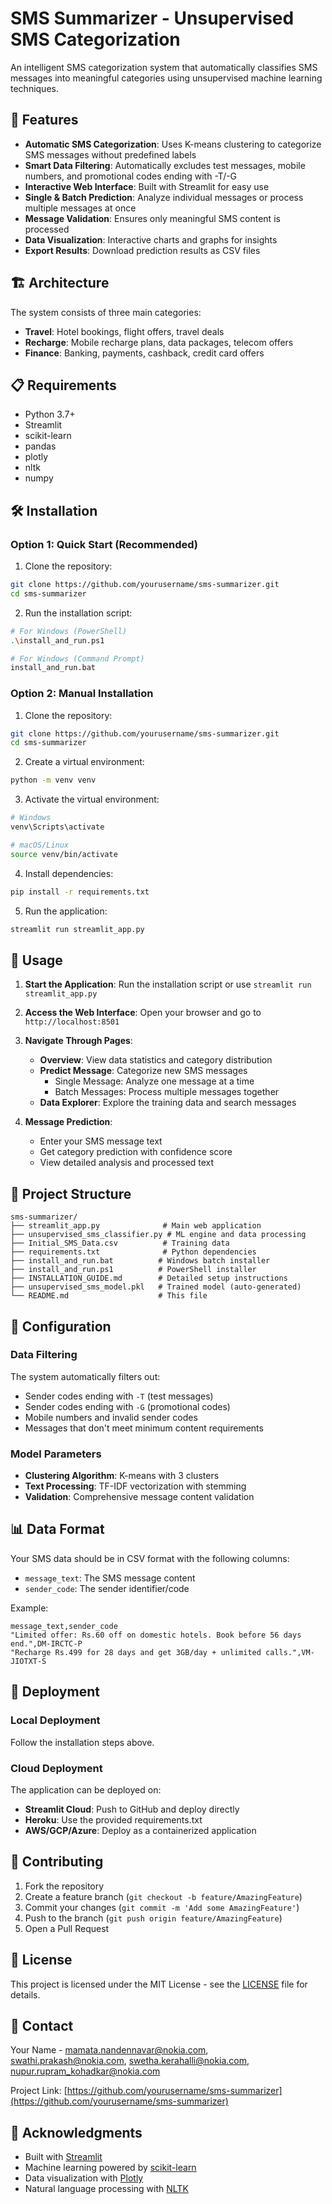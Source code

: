 # SMS Summarizer - Unsupervised SMS Categorization

An intelligent SMS categorization system that automatically classifies SMS messages into meaningful categories using unsupervised machine learning techniques.

## 🚀 Features

- **Automatic SMS Categorization**: Uses K-means clustering to categorize SMS messages without predefined labels
- **Smart Data Filtering**: Automatically excludes test messages, mobile numbers, and promotional codes ending with -T/-G
- **Interactive Web Interface**: Built with Streamlit for easy use
- **Single & Batch Prediction**: Analyze individual messages or process multiple messages at once
- **Message Validation**: Ensures only meaningful SMS content is processed
- **Data Visualization**: Interactive charts and graphs for insights
- **Export Results**: Download prediction results as CSV files

## 🏗️ Architecture

The system consists of three main categories:
- **Travel**: Hotel bookings, flight offers, travel deals
- **Recharge**: Mobile recharge plans, data packages, telecom offers  
- **Finance**: Banking, payments, cashback, credit card offers

## 📋 Requirements

- Python 3.7+
- Streamlit
- scikit-learn
- pandas
- plotly
- nltk
- numpy

## 🛠️ Installation

### Option 1: Quick Start (Recommended)

1. Clone the repository:
```bash
git clone https://github.com/yourusername/sms-summarizer.git
cd sms-summarizer
```

2. Run the installation script:
```bash
# For Windows (PowerShell)
.\install_and_run.ps1

# For Windows (Command Prompt)
install_and_run.bat
```

### Option 2: Manual Installation

1. Clone the repository:
```bash
git clone https://github.com/yourusername/sms-summarizer.git
cd sms-summarizer
```

2. Create a virtual environment:
```bash
python -m venv venv
```

3. Activate the virtual environment:
```bash
# Windows
venv\Scripts\activate

# macOS/Linux
source venv/bin/activate
```

4. Install dependencies:
```bash
pip install -r requirements.txt
```

5. Run the application:
```bash
streamlit run streamlit_app.py
```

## 🎯 Usage

1. **Start the Application**: Run the installation script or use `streamlit run streamlit_app.py`

2. **Access the Web Interface**: Open your browser and go to `http://localhost:8501`

3. **Navigate Through Pages**:
   - **Overview**: View data statistics and category distribution
   - **Predict Message**: Categorize new SMS messages
     - Single Message: Analyze one message at a time
     - Batch Messages: Process multiple messages together
   - **Data Explorer**: Explore the training data and search messages

4. **Message Prediction**:
   - Enter your SMS message text
   - Get category prediction with confidence score
   - View detailed analysis and processed text

## 📁 Project Structure

```
sms-summarizer/
├── streamlit_app.py              # Main web application
├── unsupervised_sms_classifier.py # ML engine and data processing
├── Initial_SMS_Data.csv          # Training data
├── requirements.txt              # Python dependencies
├── install_and_run.bat          # Windows batch installer
├── install_and_run.ps1          # PowerShell installer
├── INSTALLATION_GUIDE.md        # Detailed setup instructions
├── unsupervised_sms_model.pkl   # Trained model (auto-generated)
└── README.md                    # This file
```

## 🔧 Configuration

### Data Filtering
The system automatically filters out:
- Sender codes ending with `-T` (test messages)
- Sender codes ending with `-G` (promotional codes)
- Mobile numbers and invalid sender codes
- Messages that don't meet minimum content requirements

### Model Parameters
- **Clustering Algorithm**: K-means with 3 clusters
- **Text Processing**: TF-IDF vectorization with stemming
- **Validation**: Comprehensive message content validation

## 📊 Data Format

Your SMS data should be in CSV format with the following columns:
- `message_text`: The SMS message content
- `sender_code`: The sender identifier/code

Example:
```csv
message_text,sender_code
"Limited offer: Rs.60 off on domestic hotels. Book before 56 days end.",DM-IRCTC-P
"Recharge Rs.499 for 28 days and get 3GB/day + unlimited calls.",VM-JIOTXT-S
```

## 🚀 Deployment

### Local Deployment
Follow the installation steps above.

### Cloud Deployment
The application can be deployed on:
- **Streamlit Cloud**: Push to GitHub and deploy directly
- **Heroku**: Use the provided requirements.txt
- **AWS/GCP/Azure**: Deploy as a containerized application

## 🤝 Contributing

1. Fork the repository
2. Create a feature branch (`git checkout -b feature/AmazingFeature`)
3. Commit your changes (`git commit -m 'Add some AmazingFeature'`)
4. Push to the branch (`git push origin feature/AmazingFeature`)
5. Open a Pull Request

## 📝 License

This project is licensed under the MIT License - see the [LICENSE](LICENSE) file for details.

## 📧 Contact

Your Name - mamata.nandennavar@nokia.com, swathi.prakash@nokia.com, swetha.kerahalli@nokia.com, nupur.rupram_kohadkar@nokia.com

Project Link: [https://github.com/yourusername/sms-summarizer](https://github.com/yourusername/sms-summarizer)

## 🙏 Acknowledgments

- Built with [Streamlit](https://streamlit.io/)
- Machine learning powered by [scikit-learn](https://scikit-learn.org/)
- Data visualization with [Plotly](https://plotly.com/)
- Natural language processing with [NLTK](https://www.nltk.org/)